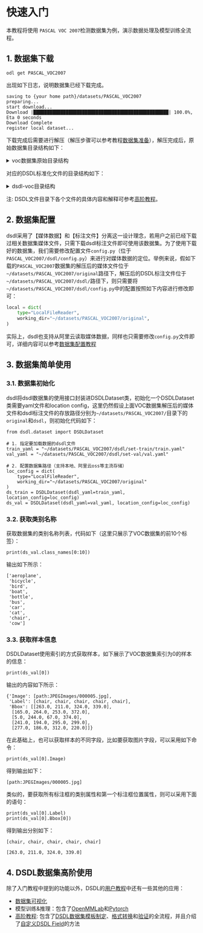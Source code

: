# 快速入门

本教程将使用 `PASCAL VOC 2007`检测数据集为例，演示数据处理及模型训练全流程。

## **1. 数据集下载**

```
odl get PASCAL_VOC2007
```

出现如下日志，说明数据集已经下载完成。

```
saving to {your home path}/datasets/PASCAL_VOC2007
preparing...
start download...
Download |██████████████████████████████████████████████████| 100.0%, Eta 0 seconds
Download Complete
register local dataset...
```

下载完成后需要进行解压（解压步骤可以参考教程[数据集准备](../tutorials/dataset_download.md)），解压完成后，原始数据集目录结构如下：

<details>
<summary>voc数据集原始目录结构</summary>
```
original/                     # 原始数据集文件夹
├── Annotations/              # 里面存放的是每张图片打完标签所对应的XML文件
│  ├── 000001.xml             # 某张图片的标注信息
│  └── ...
├── ImageSets/                # 图片划分的txt存放位置
│  ├── Layout                 # 包含Layout标注信息的图像文件名列表
│  │  ├── test.txt 
│  │  ├── train.txt 
│  │  ├── trainval.txt 
│  │  └── val.txt 
│  ├── Main                   # 包含所有文件的列表和划分
│  │  ├── aeroplane_test.txt  # 按每个类别的训练集、测试集等划分
│  │  ├── aeroplane_train.txt 
│  │  ├── ...
│  │  ├── test.txt            # 全数据集的test划分
│  │  ├── train.txt           # 全数据集的train划分
│  │  ├── trainval.txt 
│  │  └── val.txt 
│  ├── Segmentation           # 包含语义分割信息图像文件的列表和划分
│  │  ├── test.txt 
│  │  ├── train.txt 
│  │  ├── trainval.txt 
│  │  └── val.txt 
├── JPEGImages/               # 存放的是训练与测试的所有图片
│  ├── 000001.jpg             # 图片（序号作为图片名） 
│  └── ...
├── SegmentationClass/        # 语义分割标注
│  ├── 000032.png             # 某张图片的媒体文件 
│  └── ...
└── SegmentationObject/       # 实例分割标注
   ├── 000032.png             # 某张图片的媒体文件 
   └── ...
```
</details>

对应的DSDL标准化文件的目录结构如下：

<details>
<summary>dsdl-voc目录结构</summary>
```
dsdl/
├── defs/  
│  ├── object-detection-def.yaml              # 任务类型的定义
│  └── class-dom.yaml                         # 数据集的类别域
├── set-train/                                # 训练集
│  ├── train.yaml                             # 训练的yaml文件
│  └── train_samples.json                     # 训练集sample的json文件
├── set-val/                                  # 验证集
│  ├── val.yaml
│  └── val_samples.json  
├── set-test/                                 # 测试集
│  ├── test.yaml
│  └── test_samples.json  
├── config.py                                 # 数据集读取路径等config文件
└── README.md                                 # 数据集简介
```
</details>

注: DSDL文件目录下各个文件的具体内容和解释可参考[高阶教程](../tutorials/advanced/dsdl_define.md)。

## **2. 数据集配置**

dsdl采用了【媒体数据】和【标注文件】分离这一设计理念，若用户之前已经下载过相关数据集媒体文件，只需下载dsdl标注文件即可使用该数据集。为了使用下载好的数据集，我们需要修改配置文件`config.py`（位于`PASCAL_VOC2007/dsdl/config.py`）来进行对媒体数据的定位。举例来说，假如下载的`PASCAL_VOC2007`数据集的解压后的媒体文件位于`~/datasets/PASCAL_VOC2007/original`路径下，解压后的DSDL标注文件位于`~/datasets/PASCAL_VOC2007/dsdl/`路径下，则只需要将`~/datasets/PASCAL_VOC2007/dsdl/config.py`中的配置按照如下内容进行修改即可：

```python
local = dict(
    type="LocalFileReader",
    working_dir="~/datasets/PASCAL_VOC2007/original",
)
```

实际上，dsdl也支持从阿里云读取媒体数据，同样也只需要修改`config.py`文件即可，详细内容可以参考[数据集配置教程](../tutorials/config/location_config.md)

## **3. 数据集简单使用**


### **3.1. 数据集初始化**

dsdl将dsdl数据集的使用接口封装进DSDLDataset类，初始化一个DSDLDataset类需要yaml文件和location config，这里仍然假设上面VOC数据集解压后的媒体文件和dsdl标注文件的存放路径分别为`~/datasets/PASCAL_VOC2007/`目录下的`original`和`dsdl`，则初始化代码如下：

```
from dsdl.dataset import DSDLDataset

# 1. 指定要加载数据的dsdl文件
train_yaml = "~/datasets/PASCAL_VOC2007/dsdl/set-train/train.yaml"
val_yaml = "~/datasets/PASCAL_VOC2007/dsdl/set-val/val.yaml"

# 2. 配置数据集路径（支持本地、阿里云oss等主流存储）
loc_config = dict(
    type="LocalFileReader",
    working_dir="~/datasets/PASCAL_VOC2007/original"
)
ds_train = DSDLDataset(dsdl_yaml=train_yaml, location_config=loc_config)
ds_val = DSDLDataset(dsdl_yaml=val_yaml, location_config=loc_config)
```

### **3.2. 获取类别名称**

获取数据集的类别名称列表，代码如下（这里只展示了VOC数据集的前10个标签）：

```
print(ds_val.class_names[0:10])
```
输出如下所示：

```
['aeroplane',
 'bicycle',
 'bird',
 'boat',
 'bottle',
 'bus',
 'car',
 'cat',
 'chair',
 'cow']
```

### **3.3. 获取样本信息**

DSDLDataset使用索引的方式获取样本，如下展示了VOC数据集索引为0的样本的信息：

```
print(ds_val[0])
```
输出的内容如下所示：

```
{'Image': [path:JPEGImages/000005.jpg],
 'Label': [chair, chair, chair, chair, chair],
 'Bbox': [[263.0, 211.0, 324.0, 339.0],
  [165.0, 264.0, 253.0, 372.0],
  [5.0, 244.0, 67.0, 374.0],
  [241.0, 194.0, 295.0, 299.0],
  [277.0, 186.0, 312.0, 220.0]]}
```

在此基础上，也可以获取样本的不同字段，比如要获取图片字段，可以采用如下命令：

```
print(ds_val[0].Image)
```
得到输出如下：

```
[path:JPEGImages/000005.jpg]
```

类似的，要获取所有标注框的类别属性和第一个标注框位置属性，则可以采用下面的语句：
```
print(ds_val[0].Label)
print(ds_val[0].Bbox[0])
```
得到输出分别如下：

```
[chair, chair, chair, chair, chair]

[263.0, 211.0, 324.0, 339.0]
```

## 4. DSDL数据集高阶使用
除了入门教程中提到的功能以外，DSDL的[用户教程](../tutorials/overview.md)中还有一些其他的应用：

* [数据集可视化](../tutorials/visualization.md)
* 模型训练&推理：包含了[OpenMMLab](../tutorials/train_test/openmmlab.md)和[Pytorch](../tutorials/train_test/pytorch.md)
* [高阶教程](../tutorials/advanced/overview.md): 包含了[DSDL数据集模板制定](../tutorials/advanced/dsdl_define.md)、[格式转换](../tutorials/advanced/dsdl_convert.md)和[验证](../tutorials/advanced/dsdl_check.md)的全流程，并且介绍了[自定义DSDL Field](../tutorials/advanced/dsdl_extend.md)的方法

